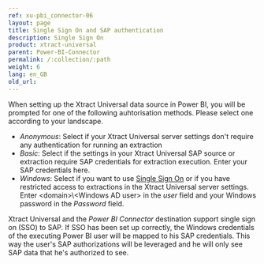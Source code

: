 ```yaml
---
ref: xu-pbi_connector-06
layout: page
title: Single Sign On and SAP authentication
description: Single Sign On
product: xtract-universal
parent: Power-BI-Connector
permalink: /:collection/:path
weight: 6
lang: en_GB
old_url:
---
```


When setting up the Xtract Universal data source in Power BI, you will be prompted for one of the following auhtorisation methods. Please select one according to your landscape.

* *Anonymous*: Select if your Xtract Universal server settings don't require any authentication for running an extraction
* *Basic*: Select if the settings in your Xtract Universal SAP source or extraction require SAP credentials for extraction execution. Enter your SAP credentials here.
* *Windows*: Select if you want to use [Single Sign On](https://help.theobald-software.com/en/xtract-universal/advanced-techniques/sap-single-sign-on) or if you have restricted access to extractions in the Xtract Universal server settings. Enter \<domain>\\\<Windows AD user> in the *user* field and your Windows password in the *Password* field.

Xtract Universal and the *Power BI Connector* destination support single sign on (SSO) to SAP. If SSO has been set up correctly, the Windows credentials of the executing Power BI user will be mapped to his SAP credentials. This way the user's SAP authorizations will be leveraged and he will only see SAP data that he's authorized to see.
